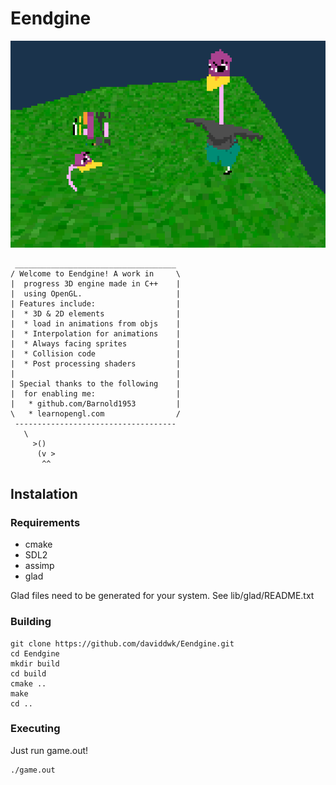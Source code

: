 # Eendgine

![duckpic](README.png)

```
 ____________________________________ 
/ Welcome to Eendgine! A work in     \
|  progress 3D engine made in C++    |
|  using OpenGL.                     |
| Features include:                  |
|  * 3D & 2D elements                |
|  * load in animations from objs    |
|  * Interpolation for animations    |
|  * Always facing sprites           |
|  * Collision code                  |
|  * Post processing shaders         |
|                                    |
| Special thanks to the following    |
|  for enabling me:                  |
|   * github.com/Barnold1953         |
\   * learnopengl.com                /
 ------------------------------------ 
   \ 
     >()
      (v >
       ^^
```

## Instalation

### Requirements
- cmake
- SDL2
- assimp
- glad 

Glad files need to be generated for your system. See lib/glad/README.txt

### Building
```
git clone https://github.com/daviddwk/Eendgine.git
cd Eendgine
mkdir build
cd build
cmake ..
make
cd ..
```

### Executing

Just run game.out!
```
./game.out
```
